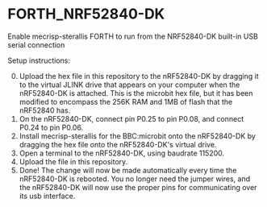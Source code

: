 # FORTH_NRF52840-DK
Enable mecrisp-sterallis FORTH to run from the NRF52840-DK built-in USB serial connection

Setup instructions:

0.  Upload the hex file in this repository to the nRF52840-DK by dragging it to the virtual JLINK drive that appears on your computer when the nRF52840-DK is attached.  This is the microbit hex file, but it has been modified to encompass the 256K RAM and 1MB of flash that the nRF52840 has.
1.  On the nRF52840-DK, connect pin P0.25 to pin P0.08, and connect P0.24 to pin P0.06.  
2.  Install mecrisp-sterallis for the BBC:microbit onto the nRF52840-DK by dragging the hex file onto the nRF52840-DK's virtual drive.
3.  Open a terminal to the nRF52840-DK, using baudrate 115200.
4.  Upload the file in this repository.
5.  Done!  The change will now be  made automatically every time the nRF52840-DK is rebooted.  You no longer need the jumper wires, and the nRF52840-DK will now use the proper pins for communicating over its usb interface.  

